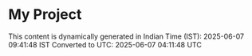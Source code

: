 # My Project

This content is dynamically generated in Indian Time (IST): 2025-06-07 09:41:48 IST
Converted to UTC: 2025-06-07 04:11:48 UTC
